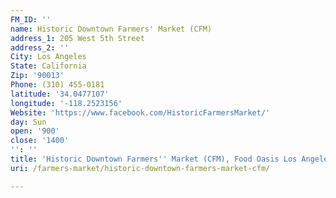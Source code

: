 ```yaml
---
FM_ID: ''
name: Historic Downtown Farmers' Market (CFM)
address_1: 205 West 5th Street
address_2: ''
City: Los Angeles
State: California
Zip: '90013'
Phone: (310) 455-0181
latitude: '34.0477107'
longitude: '-118.2523156'
Website: 'https://www.facebook.com/HistoricFarmersMarket/'
day: Sun
open: '900'
close: '1400'
'': ''
title: 'Historic Downtown Farmers'' Market (CFM), Food Oasis Los Angeles'
uri: /farmers-market/historic-downtown-farmers-market-cfm/

---
```

